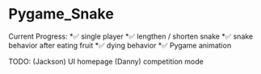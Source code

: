 # Pygame_Snake
Current Progress:
*✅ single player
*✅ lengthen / shorten snake
*✅ snake behavior after eating fruit
*✅ dying behavior
*✅ Pygame animation

TODO:
(Jackson)   UI homepage
(Danny)     competition mode
